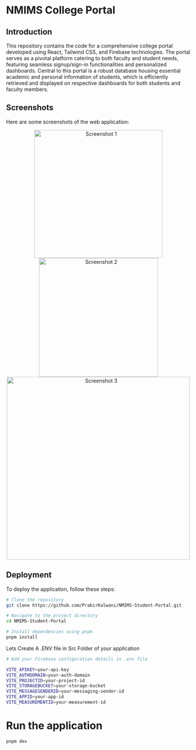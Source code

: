 # NMIMS College Portal

## Introduction

This repository contains the code for a comprehensive college portal developed using React, Tailwind CSS, and Firebase technologies.
The portal serves as a pivotal platform catering to both faculty and student needs, featuring seamless signup/sign-in functionalities and personalized dashboards.
Central to this portal is a robust database housing essential academic and personal information of students, which is efficiently retrieved and displayed on respective dashboards for both students and faculty members.

## Screenshots

Here are some screenshots of the web application:


<div align="center">
  <img src="https://github.com/PrabirKalwani/NMIMS-Student-Portal/assets/70889682/cabc3c26-c328-45c4-8777-1722a548ebaf" alt="Screenshot 1" width="350"/>
  <img src="https://github.com/PrabirKalwani/NMIMS-Student-Portal/assets/70889682/4256b466-2177-429a-8432-4030636e76bbg" alt="Screenshot 2" width="325"/>
</div>

<div align="center">
  <img src="https://github.com/PrabirKalwani/NMIMS-Student-Portal/assets/70889682/1021ca3c-a0eb-4015-8229-302cfcc03072" alt="Screenshot 3" width="500"/>
</div>


## Deployment 

To deploy the application, follow these steps:

```bash
# Clone the repository
git clone https://github.com/PrabirKalwani/NMIMS-Student-Portal.git

# Navigate to the project directory
cd NMIMS-Student-Portal

# Install dependencies using pnpm
pnpm install

```

Lets Create A .ENV file in Src Folder of your application 

```bash
# Add your Firebase configuration details in .env file

VITE_APIKEY=your-api-key
VITE_AUTHDOMAIN=your-auth-domain
VITE_PROJECTID=your-project-id
VITE_STORAGEBUCKET=your-storage-bucket
VITE_MESSAGESENDERID=your-messaging-sender-id
VITE_APPID=your-app-id
VITE_MEASUREMENTID=your-measurement-id
```

# Run the application
```bash
pnpm dev
```
